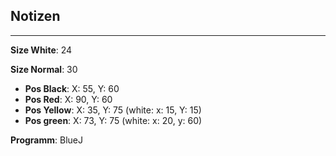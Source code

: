 ## Notizen

---

**Size White**: 24 

**Size Normal**: 30

* **Pos Black**: X: 55, Y: 60 
* **Pos Red**: X: 90, Y: 60 
* **Pos Yellow**: X: 35, Y: 75 (white: x: 15, Y: 15) 
* **Pos green**: X: 73, Y: 75 (white: x: 20, y: 60)

**Programm**: BlueJ